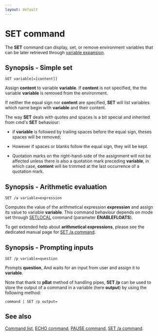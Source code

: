 ```yaml
---
layout: default
---
```

# SET command #

The **SET** command can display, set, or remove environment variables that can 
be later retrieved through [variable expansion](spec/exp).

## Synopsis - Simple set ##

    SET variable[=[content]]

Assign **content** to variable **variable**. If **content** is not specified, 
the the variable **variable** is removed from the environment.

If neither the equal sign nor **content** are specified, **SET** will list 
variables which name begin with **variable** and their content.

The way **SET** deals with quotes and spaces is a bit special and inherited 
from cmd's **SET** behaviour:

* if **variable** is followed by trailing spaces before the equal sign, theses 
  spaces will be removed;

* However if spaces or blanks follow the equal sign, they will be kept.

* Quotation marks on the right-hand-side of the assignment will not be 
  affected unless there is also a quotation mark preceding **variable**, in 
  which case, **content** will be trimmed at the last occurrence of a 
  quotation mark.

## Synopsis - Arithmetic evaluation ##

    SET /a variable=expression

Computes the value of the arithmetical expression **expression** and assign 
its value to variable **variable**. This command behaviour depends on mode set 
through [SETLOCAL](setlocal) command \(parameter **ENABLEFLOATS**\).

To get extended help about **arithmetical expressions**, please see the 
dedicated manual page for [SET /a command](seta).

## Synopsis - Prompting inputs ##

    SET /p variable=question

Prompts **question**, And waits for an input from user and assign it to 
**variable**.

Note that thank to **pBat** method of handling pipes, **SET /p** can be used 
to store the output of a command in a variable \(here **output**\) by using 
the following method:

    command | SET /p output=

## See also ##

[Command list](commands), [ECHO command](echo), [PAUSE command](pause), [SET 
/a command](seta).

